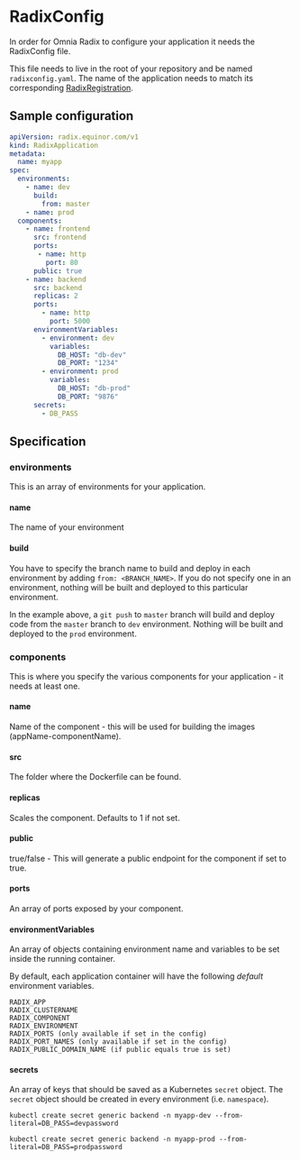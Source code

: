 # RadixConfig

In order for Omnia Radix to configure your application it needs the RadixConfig file. 

This file needs to live in the root of your repository and be named `radixconfig.yaml`.
The name of the application needs to match its corresponding [RadixRegistration](radixregistration.md).

## Sample configuration

```yaml
apiVersion: radix.equinor.com/v1
kind: RadixApplication
metadata:
  name: myapp
spec:
  environments:
    - name: dev
      build:
        from: master
    - name: prod
  components:
    - name: frontend
      src: frontend
      ports:
       - name: http
         port: 80
      public: true
    - name: backend
      src: backend
      replicas: 2
      ports:
        - name: http
          port: 5000
      environmentVariables:
        - environment: dev
          variables:
            DB_HOST: "db-dev"
            DB_PORT: "1234"
        - environment: prod
          variables:
            DB_HOST: "db-prod"
            DB_PORT: "9876"
      secrets:
        - DB_PASS
```

## Specification

### environments

This is an array of environments for your application. 

#### name

The name of your environment

#### build

You have to specify the branch name to build and deploy in each environment by adding `from: <BRANCH_NAME>`. If you do not specify one in an environment, nothing will be built and deployed to this particular environment.

In the example above, a `git push` to `master` branch will build and deploy code from the `master` branch to `dev` environment. Nothing will be built and deployed to the `prod` environment.

### components

This is where you specify the various components for your application - it needs at least one.

#### name

Name of the component - this will be used for building the images (appName-componentName).

#### src

The folder where the Dockerfile can be found.

#### replicas

Scales the component. Defaults to 1 if not set.

#### public

true/false - This will generate a public endpoint for the component if set to true.

#### ports

An array of ports exposed by your component.

#### environmentVariables

An array of objects containing environment name and variables to be set inside the running container.

By default, each application container will have the following _default_ environment variables.

```
RADIX_APP
RADIX_CLUSTERNAME
RADIX_COMPONENT
RADIX_ENVIRONMENT
RADIX_PORTS (only available if set in the config)
RADIX_PORT_NAMES (only available if set in the config)
RADIX_PUBLIC_DOMAIN_NAME (if public equals true is set)
```

#### secrets

An array of keys that should be saved as a Kubernetes `secret` object. The `secret` object should be created in every environment (i.e. `namespace`).

```
kubectl create secret generic backend -n myapp-dev --from-literal=DB_PASS=devpassword

kubectl create secret generic backend -n myapp-prod --from-literal=DB_PASS=prodpassword
```
